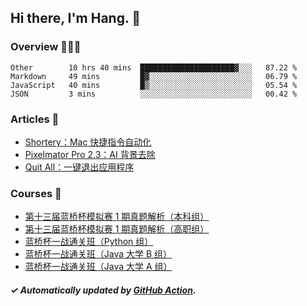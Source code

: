 ## Hi there, I'm Hang. 👋

### Overview 👨🏻‍💻

<!--START_SECTION:waka-->
```text
Other        10 hrs 40 mins  █████████████████████▓░░░   87.22 % 
Markdown     49 mins         █▓░░░░░░░░░░░░░░░░░░░░░░░   06.79 % 
JavaScript   40 mins         █▒░░░░░░░░░░░░░░░░░░░░░░░   05.54 % 
JSON         3 mins          ░░░░░░░░░░░░░░░░░░░░░░░░░   00.42 % 
```
<!--END_SECTION:waka-->

### Articles 📝

<!-- BLOG:START -->
- [Shortery：Mac 快捷指令自动化](https://huhuhang.com/post/product-hunt/product-hunt-n249?from=github)
- [Pixelmator Pro 2.3：AI 背景去除](https://huhuhang.com/post/product-hunt/product-hunt-n248?from=github)
- [Quit All：一键退出应用程序](https://huhuhang.com/post/product-hunt/product-hunt-n247?from=github)<!-- BLOG:END -->

### Courses 🔗

<!-- SYL:START -->
- [第十三届蓝桥杯模拟赛 1 期真题解析（本科组）](https://www.lanqiao.cn/courses/5719/)
- [第十三届蓝桥杯模拟赛 1 期真题解析（高职组）](https://www.lanqiao.cn/courses/5718/)
- [蓝桥杯一战通关班（Python 组）](https://www.lanqiao.cn/courses/5494/)
- [蓝桥杯一战通关班（Java 大学 B 组）](https://www.lanqiao.cn/courses/5493/)
- [蓝桥杯一战通关班（Java 大学 A 组）](https://www.lanqiao.cn/courses/5492/)
<!-- SYL:END -->

##### ✓ Automatically updated by [GitHub Action](https://github.com/huhuhang/huhuhang/actions).
